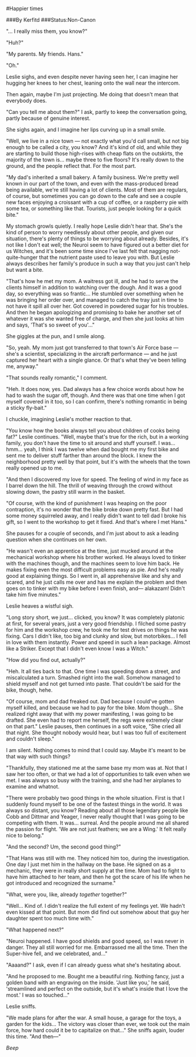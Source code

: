 #Happier times

###By Kerfitd
###Status:Non-Canon

"... I really miss them, you know?"

"Huh?"

"My parents. My friends. Hans."

"Oh."

Leslie sighs, and even despite never having seen her, I can imagine her hugging her knees to her chest, leaning onto the wall near the intercom.

Then again, maybe I'm just projecting. Me doing that doesn't mean that everybody does.

"Can you tell me about them?" I ask, partly to keep the conversation going, partly because of genuine interest.

She sighs again, and I imagine her lips curving up in a small smile.

"Well, we live in a nice town — not exactly what you'd call small, but not big enough to be called a city, you know? And it's kind of old, and while they are starting to build those high-rises with cheap flats on the outskirts, the majority of the town is... maybe three to five floors? It's really down to the ground, and the people reflect that. For the most part.

"My dad's inherited a small bakery. A family business. We're pretty well known in our part of the town, and even with the mass-produced bread being available, we're still having a lot of clients. Most of them are regulars, of course, but sometimes you can go down to the cafe and see a couple new faces enjoying a croissant with a cup of coffee, or a raspberry pie with some tea, or something like that. Tourists, just people looking for a quick bite."

My stomach growls quietly. I really hope Leslie didn't hear that. She's the kind of person to worry needlessly about other people, and given our situation, there's plenty of things to be worrying about already. Besides, it's not like I don't eat well; the Neuroi seem to have figured out a better diet for us Witches, and it's been some time since I've last felt that nagging not-quite-hunger that the nutrient paste used to leave you with. But Leslie always describes her family's produce in such a way that you just can't help but want a bite.

"That's how he met my mom. A waitress got ill, and he had to serve the clients himself in addition to watching over the dough. And it was a good day, so everything was so frantic... He stumbled over something when he was bringing her order over, and managed to catch the tray just in time to not have it spill all over her. Got covered in powdered sugar for his troubles. And then he began apologizing and promising to bake her another set of whatever it was she wanted free of charge, and then she just looks at him and says, 'That's so sweet of you'..."

She giggles at the pun, and I smile along.

"So, yeah. My mom just got transferred to that town's Air Force base — she's a scientist, specializing in the aircraft performance — and he just captured her heart with a single glance. Or that's what they've been telling me, anyway."

"That sounds really romantic," I comment.

"Heh. It does now, yes. Dad always has a few choice words about how he had to wash the sugar off, though. And there was that one time when I got myself covered in it too, so I can confirm, there's nothing romantic in being a sticky fly-bait."

I chuckle, imagining Leslie's mother reaction to that.

"You know how the books always tell you about children of cooks being fat?" Leslie continues. "Well, maybe that's true for the rich, but in a working family, you don't have the time to sit around and stuff yourself. I was... hmm... yeah, I think I was twelve when dad bought me my first bike and sent me to deliver stuff farther than around the block. I knew the neighborhood pretty well by that point, but it's with the wheels that the town really opened up to me.

"And then I discovered my love for speed. The feeling of wind in my face as I barrel down the hill. The thrill of weaving through the crowd without slowing down, the pastry still warm in the basket.

"Of course, with the kind of punishment I was heaping on the poor contraption, it's no wonder that the bike broke down pretty fast. But I had some money squirreled away, and I really didn't want to tell dad I broke his gift, so I went to the workshop to get it fixed. And that's where I met Hans."

She pauses for a couple of seconds, and I'm just about to ask a leading question when she continues on her own.

"He wasn't even an apprentice at the time, just mucked around at the mechanical workshop where his brother worked. He always loved to tinker with the machines though, and the machines seem to love him back. He makes fixing even the most difficult problems easy as pie. And he's really good at explaining things. So I went in, all apprehensive like and shy and scared, and he just calls me over and has me explain the problem and then goes on to tinker with my bike before I even finish, and— alakazam! Didn't take him five minutes."

Leslie heaves a wistful sigh.

"Long story short, we just... clicked, you know? It was completely platonic at first, for several years, just a very good friendship. I filched some pastry for him and the workshop crew, he took me for test drives on things he was fixing. Cars I didn't like, too big and clunky and slow, but motorbikes... I fell in love with them instantly. Power and speed in such a lean package. Almost like a Striker. Except that I didn't even know I was a Witch."

"How did you find out, actually?"

"Heh. It all ties back to that. One time I was speeding down a street, and miscalculated a turn. Smashed right into the wall. Somehow managed to shield myself and not get turned into paste. That couldn't be said for the bike, though, hehe.

"Of course, mom and dad freaked out. Dad because I could've gotten myself killed, and because we had to pay for the bike. Mom though... She realized right away that with my power manifesting, I was going to be drafted. She even had to report me herself, the regs were extremely clear on that part." Leslie pauses, then continues in a soft voice, "She cried all that night. She thought nobody would hear, but I was too full of excitement and couldn't sleep."

I am silent. Nothing comes to mind that I could say. Maybe it's meant to be that way with such things?

"Thankfully, they stationed me at the same base my mom was at. Not that I saw her too often, or that we had a lot of opportunities to talk even when we met. I was always so busy with the training, and she had her airplanes to examine and whatnot.

"There were probably two good things in the whole situation. First is that I suddenly found myself to be one of the fastest things in the world. It was always so distant, you know? Reading about all those legendary people like Cobb and Dittmar and Yeager, I never really thought that I was going to be competing with them. It was... surreal. And the people around me all shared the passion for flight. 'We are not just feathers; we are a Wing.' It felt really nice to belong."

"And the second? Um, the second good thing?"

"That Hans was still with me. They noticed him too, during the investigation. One day I just met him in the hallway on the base. He signed on as a mechanic, they were in really short supply at the time. Mom had to fight to have him attached to her team, and then he got the scare of his life when he got introduced and recognized the surname."

"What, were you, like, already *together* together?"

"Well... Kind of. I didn't realize the full extent of my feelings yet. We hadn't even kissed at that point. But mom did find out somehow about that guy her daughter spent too much time with."

"What happened next?"

"Neuroi happened. I have good shields and good speed, so I was never in danger. They all still worried for me. Embarrassed me all the time. Then the Super-hive fell, and we celebrated, and..."

"Aaaand?" I ask, even if I can already guess what she's hesitating about.

"And he proposed to me. Bought me a beautiful ring. Nothing fancy, just a golden band with an engraving on the inside. 'Just like you,' he said, 'streamlined and perfect on the outside, but it's what's inside that I love the most.' I was so touched..."

Leslie sniffs.

"We made plans for after the war. A small house, a garage for the toys, a garden for the kids... The victory was closer than ever, we took out the main force, how hard could it be to capitalize on that..." She sniffs again, louder this time. "And then—"

*Beep*
